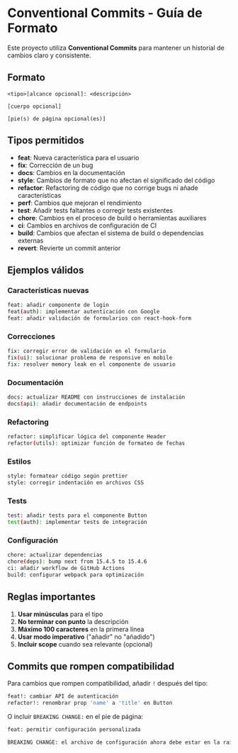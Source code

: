 # Conventional Commits - Guía de Formato

Este proyecto utiliza **Conventional Commits** para mantener un historial de cambios claro y consistente.

## Formato

```
<tipo>[alcance opcional]: <descripción>

[cuerpo opcional]

[pie(s) de página opcional(es)]
```

## Tipos permitidos

- **feat**: Nueva característica para el usuario
- **fix**: Corrección de un bug
- **docs**: Cambios en la documentación
- **style**: Cambios de formato que no afectan el significado del código
- **refactor**: Refactoring de código que no corrige bugs ni añade características
- **perf**: Cambios que mejoran el rendimiento
- **test**: Añadir tests faltantes o corregir tests existentes
- **chore**: Cambios en el proceso de build o herramientas auxiliares
- **ci**: Cambios en archivos de configuración de CI
- **build**: Cambios que afectan el sistema de build o dependencias externas
- **revert**: Revierte un commit anterior

## Ejemplos válidos

### Características nuevas

```bash
feat: añadir componente de login
feat(auth): implementar autenticación con Google
feat: añadir validación de formularios con react-hook-form
```

### Correcciones

```bash
fix: corregir error de validación en el formulario
fix(ui): solucionar problema de responsive en mobile
fix: resolver memory leak en el componente de usuario
```

### Documentación

```bash
docs: actualizar README con instrucciones de instalación
docs(api): añadir documentación de endpoints
```

### Refactoring

```bash
refactor: simplificar lógica del componente Header
refactor(utils): optimizar función de formateo de fechas
```

### Estilos

```bash
style: formatear código según prettier
style: corregir indentación en archivos CSS
```

### Tests

```bash
test: añadir tests para el componente Button
test(auth): implementar tests de integración
```

### Configuración

```bash
chore: actualizar dependencias
chore(deps): bump next from 15.4.5 to 15.4.6
ci: añadir workflow de GitHub Actions
build: configurar webpack para optimización
```

## Reglas importantes

1. **Usar minúsculas** para el tipo
2. **No terminar con punto** la descripción
3. **Máximo 100 caracteres** en la primera línea
4. **Usar modo imperativo** ("añadir" no "añadido")
5. **Incluir scope** cuando sea relevante (opcional)

## Commits que rompen compatibilidad

Para cambios que rompen compatibilidad, añadir `!` después del tipo:

```bash
feat!: cambiar API de autenticación
refactor!: renombrar prop 'name' a 'title' en Button
```

O incluir `BREAKING CHANGE:` en el pie de página:

```bash
feat: permitir configuración personalizada

BREAKING CHANGE: el archivo de configuración ahora debe estar en la raíz del proyecto
```
